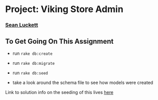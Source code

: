 Project: Viking Store Admin
========================

### [Sean Luckett](https://github.com/SeanLuckett)

## To Get Going On This Assignment
- run `rake db:create`
- run `rake db:migrate`
- run `rake db:seed`

- take a look around the schema file to see how models were created

Link to solution info on the seeding of this lives [here](https://gist.github.com/betweenparentheses/0b6b325ceaaea76a521d)
